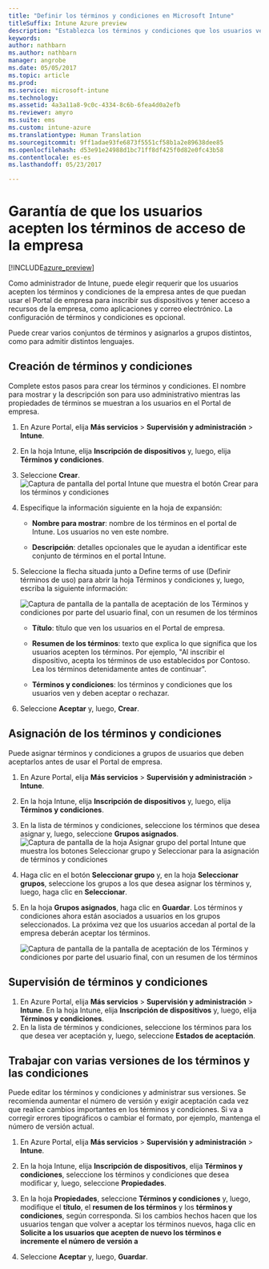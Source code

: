 ```yaml
---
title: "Definir los términos y condiciones en Microsoft Intune"
titleSuffix: Intune Azure preview
description: "Establezca los términos y condiciones que los usuarios ven en el Portal de empresa de Intune. "
keywords: 
author: nathbarn
ms.author: nathbarn
manager: angrobe
ms.date: 05/05/2017
ms.topic: article
ms.prod: 
ms.service: microsoft-intune
ms.technology: 
ms.assetid: 4a3a11a8-9c0c-4334-8c6b-6fea4d0a2efb
ms.reviewer: amyro
ms.suite: ems
ms.custom: intune-azure
ms.translationtype: Human Translation
ms.sourcegitcommit: 9ff1adae93fe6873f5551cf58b1a2e89638dee85
ms.openlocfilehash: d53e91e24988d1bc71ff8df425f0d82e0fc43b58
ms.contentlocale: es-es
ms.lasthandoff: 05/23/2017

---
```


# <a name="ensure-users-accept-company-terms-for-access"></a>Garantía de que los usuarios acepten los términos de acceso de la empresa

[!INCLUDE[azure_preview](./includes/azure_preview.md)]

Como administrador de Intune, puede elegir requerir que los usuarios acepten los términos y condiciones de la empresa antes de que puedan usar el Portal de empresa para inscribir sus dispositivos y tener acceso a recursos de la empresa, como aplicaciones y correo electrónico. La configuración de términos y condiciones es opcional.

Puede crear varios conjuntos de términos y asignarlos a grupos distintos, como para admitir distintos lenguajes.

## <a name="create-terms-and-conditions"></a>Creación de términos y condiciones
Complete estos pasos para crear los términos y condiciones. El nombre para mostrar y la descripción son para uso administrativo mientras las propiedades de términos se muestran a los usuarios en el Portal de empresa.

1. En Azure Portal, elija **Más servicios** > **Supervisión y administración** > **Intune**.

2. En la hoja Intune, elija **Inscripción de dispositivos** y, luego, elija **Términos y condiciones**.

3. Seleccione **Crear**.
![Captura de pantalla del portal Intune que muestra el botón Crear para los términos y condiciones](media/terms-create-terms.png)

4. Especifique la información siguiente en la hoja de expansión:

   - **Nombre para mostrar**: nombre de los términos en el portal de Intune. Los usuarios no ven este nombre.

   - **Descripción**: detalles opcionales que le ayudan a identificar este conjunto de términos en el portal Intune.

5. Seleccione la flecha situada junto a Define terms of use (Definir términos de uso) para abrir la hoja Términos y condiciones y, luego, escriba la siguiente información:

   ![Captura de pantalla de la pantalla de aceptación de los Términos y condiciones por parte del usuario final, con un resumen de los términos](./media/terms-summary-create.png)

   - **Título**: título que ven los usuarios en el Portal de empresa.

   - **Resumen de los términos**: texto que explica lo que significa que los usuarios acepten los términos. Por ejemplo, "Al inscribir el dispositivo, acepta los términos de uso establecidos por Contoso. Lea los términos detenidamente antes de continuar".

   - **Términos y condiciones**: los términos y condiciones que los usuarios ven y deben aceptar o rechazar.

6. Seleccione **Aceptar** y, luego, **Crear**.

## <a name="assign-terms-and-conditions"></a>Asignación de los términos y condiciones

Puede asignar términos y condiciones a grupos de usuarios que deben aceptarlos antes de usar el Portal de empresa.

1. En Azure Portal, elija **Más servicios** > **Supervisión y administración** > **Intune**.

2. En la hoja Intune, elija **Inscripción de dispositivos** y, luego, elija **Términos y condiciones**.

3. En la lista de términos y condiciones, seleccione los términos que desea asignar y, luego, seleccione **Grupos asignados**.
![Captura de pantalla de la hoja Asignar grupo del portal Intune que muestra los botones Seleccionar grupo y Seleccionar para la asignación de términos y condiciones](media/terms-assign-groups.png)

4. Haga clic en el botón **Seleccionar grupo** y, en la hoja **Seleccionar grupos**, seleccione los grupos a los que desea asignar los términos y, luego, haga clic en **Seleccionar**.

5. En la hoja **Grupos asignados**, haga clic en **Guardar**.  Los términos y condiciones ahora están asociados a usuarios en los grupos seleccionados. La próxima vez que los usuarios accedan al portal de la empresa deberán aceptar los términos.

   ![Captura de pantalla de la pantalla de aceptación de los Términos y condiciones por parte del usuario final, con un resumen de los términos](./media/terms-summary-accept.png)

## <a name="monitor-a-terms-and-conditions"></a>Supervisión de términos y condiciones

1. En Azure Portal, elija **Más servicios** > **Supervisión y administración** > **Intune**. En la hoja Intune, elija **Inscripción de dispositivos** y, luego, elija **Términos y condiciones**.
2. En la lista de términos y condiciones, seleccione los términos para los que desea ver aceptación y, luego, seleccione **Estados de aceptación**.

## <a name="work-with-multiple-versions-of-terms-and-conditions"></a>Trabajar con varias versiones de los términos y las condiciones
Puede editar los términos y condiciones y administrar sus versiones. Se recomienda aumentar el número de versión y exigir aceptación cada vez que realice cambios importantes en los términos y condiciones. Si va a corregir errores tipográficos o cambiar el formato, por ejemplo, mantenga el número de versión actual.

1. En Azure Portal, elija **Más servicios** > **Supervisión y administración** > **Intune**.

2. En la hoja Intune, elija **Inscripción de dispositivos**, elija **Términos y condiciones**, seleccione los términos y condiciones que desea modificar y, luego, seleccione **Propiedades**.

4. En la hoja **Propiedades**, seleccione **Términos y condiciones** y, luego, modifique el **título**, el **resumen de los términos** y los **términos y condiciones**, según corresponda. Si los cambios hechos hacen que los usuarios tengan que volver a aceptar los términos nuevos, haga clic en **Solicite a los usuarios que acepten de nuevo los términos e incremente el número de versión a** 

4.  Seleccione **Aceptar** y, luego, **Guardar**.

